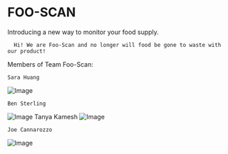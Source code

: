 # FOO-SCAN

Introducing a new way to monitor your food supply.


      Hi! We are Foo-Scan and no longer will food be gone to waste with our product! 




  Members of Team Foo-Scan:



    Sara Huang
![Image](https://scontent-lga3-1.xx.fbcdn.net/hphotos-frc3/v/t1.0-9/601680_10200116179215939_201768039_n.jpg?oh=98afda85d24f94bc4762b61df54336c1&oe=56C84A20)

    Ben Sterling
![Image](https://scontent-lga3-1.xx.fbcdn.net/hphotos-xpa1/v/t1.0-9/167065_1376418109891_1986005_n.jpg?oh=2307deb600b8f4aecf069fcde2864596&oe=5689B34B)
    Tanya Kamesh
![Image](https://scontent-lga3-1.xx.fbcdn.net/hphotos-xtf1/v/t1.0-9/11401282_889395897800144_3417433616238362106_n.jpg?oh=2543f0c3be161c44000ade1dcad694f2&oe=56897109)

    Joe Cannarozzo
![Image](https://scontent-lga3-1.xx.fbcdn.net/hphotos-xtp1/v/t1.0-9/1610977_1000599859972677_7089477996923077826_n.jpg?oh=b24c120fcc1f3d95376c683aaaf721d1&oe=56CA8780)

